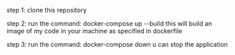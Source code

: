 step 1:
clone this repository

step 2:
run the command: docker-compose up --build 
this will build an image of my code in your machine as specified in dockerfile

step 3:
run the command: docker-compose down
u can stop the application

